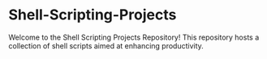 # Shell-Scripting-Projects
Welcome to the Shell Scripting Projects Repository! This repository hosts a collection of shell scripts aimed at enhancing productivity.
